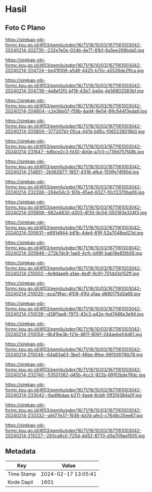 # Hasil

## Foto C Plano

https://sirekap-obj-formc.kpu.go.id/4f03/pemilu/pdpr/16/71/16/10/03/1671161003042-20240214-202735--232e7e0e-02db-4e71-81b1-6a5ee268bda5.jpg

https://sirekap-obj-formc.kpu.go.id/4f03/pemilu/pdpr/16/71/16/10/03/1671161003042-20240214-204724--be41f006-a5d9-4425-b70c-a5526de2ffca.jpg

https://sirekap-obj-formc.kpu.go.id/4f03/pemilu/pdpr/16/71/16/10/03/1671161003042-20240214-204739--4a8ef2f0-bf18-43b7-ba0e-4e56802083bf.jpg

https://sirekap-obj-formc.kpu.go.id/4f03/pemilu/pdpr/16/71/16/10/03/1671161003042-20240214-204804--c2e3bb07-f59b-4ad4-9e04-89c644f3eda9.jpg

https://sirekap-obj-formc.kpu.go.id/4f03/pemilu/pdpr/16/71/16/10/03/1671161003042-20240214-205804--377207b1-05ca-441d-b95c-f065228019b0.jpg

https://sirekap-obj-formc.kpu.go.id/4f03/pemilu/pdpr/16/71/16/10/03/1671161003042-20240214-231647--b8bce2c3-fd30-4b0e-a7c0-c739d757f49b.jpg

https://sirekap-obj-formc.kpu.go.id/4f03/pemilu/pdpr/16/71/16/10/03/1671161003042-20240214-214851--2b562677-1857-4318-afbd-155ffe74f90d.jpg

https://sirekap-obj-formc.kpu.go.id/4f03/pemilu/pdpr/16/71/16/10/03/1671161003042-20240214-232306--264e54c3-161b-45ed-9327-f0cf2370ba06.jpg

https://sirekap-obj-formc.kpu.go.id/4f03/pemilu/pdpr/16/71/16/10/03/1671161003042-20240214-205906--882a4830-d303-4f30-8c04-050183e324f3.jpg

https://sirekap-obj-formc.kpu.go.id/4f03/pemilu/pdpr/16/71/16/10/03/1671161003042-20240214-205931--e691d944-b61b-4de4-81ff-52a7048ed23d.jpg

https://sirekap-obj-formc.kpu.go.id/4f03/pemilu/pdpr/16/71/16/10/03/1671161003042-20240214-205946--272b7dc9-1ae6-4cfc-b69f-bab19e85fb56.jpg

https://sirekap-obj-formc.kpu.go.id/4f03/pemilu/pdpr/16/71/16/10/03/1671161003042-20240214-210002--4e9daae6-a1ae-4edf-9c91-701dd3e152ff.jpg

https://sirekap-obj-formc.kpu.go.id/4f03/pemilu/pdpr/16/71/16/10/03/1671161003042-20240214-210020--eca79fac-4f08-41fd-a1aa-d680175d3a68.jpg

https://sirekap-obj-formc.kpu.go.id/4f03/pemilu/pdpr/16/71/16/10/03/1671161003042-20240214-210039--d38f1aa9-7973-43c3-a42e-fed7486e3e94.jpg

https://sirekap-obj-formc.kpu.go.id/4f03/pemilu/pdpr/16/71/16/10/03/1671161003042-20240214-210054--9b41be3b-f21e-4611-8091-244aebe04d61.jpg

https://sirekap-obj-formc.kpu.go.id/4f03/pemilu/pdpr/16/71/16/10/03/1671161003042-20240214-215048--64a83a63-3be1-46be-8fee-99f306116b78.jpg

https://sirekap-obj-formc.kpu.go.id/4f03/pemilu/pdpr/16/71/16/10/03/1671161003042-20240214-232740--53501382-d45b-4cc2-922b-691f2bde78dc.jpg

https://sirekap-obj-formc.kpu.go.id/4f03/pemilu/pdpr/16/71/16/10/03/1671161003042-20240214-233042--6ad9bdaa-b211-4aed-8cb6-5ff2f4384a0f.jpg

https://sirekap-obj-formc.kpu.go.id/4f03/pemilu/pdpr/16/71/16/10/03/1671161003042-20240214-233332--afd77e37-1936-4d7d-afe3-c7648c25ee67.jpg

https://sirekap-obj-formc.kpu.go.id/4f03/pemilu/pdpr/16/71/16/10/03/1671161003042-20240214-215227--293ca6c0-725d-4d52-8770-d3a709ae1505.jpg


## Metadata

| Key        | Value               |
| ---------- | ------------------- |
| Time Stamp | 2024-02-17 13:05:41 |
| Kode Dapil | 1601                |



